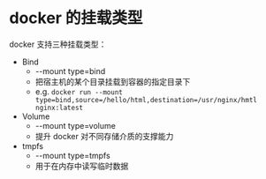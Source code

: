# docker 的挂载类型

docker 支持三种挂载类型：
- Bind
  - --mount type=bind
  - 把宿主机的某个目录挂载到容器的指定目录下
  - e.g. `docker run --mount type=bind,source=/hello/html,destination=/usr/nginx/hmtl nginx:latest`
- Volume
  - --mount type=volume
  - 提升 docker 对不同存储介质的支撑能力
- tmpfs
  - --mount type=tmpfs
  - 用于在内存中读写临时数据